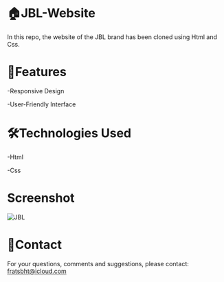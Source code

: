 # 🏠JBL-Website

In this repo, the website of the JBL brand has been cloned using Html and Css.

# 🚀Features

-Responsive Design

-User-Friendly Interface

# 🛠️Technologies Used

-Html

-Css

# Screenshot

![JBL](https://github.com/user-attachments/assets/b4392f63-b1e0-484e-9c3b-cb626ceb63df)

# 📨Contact

For your questions, comments and suggestions, please contact: fratsbht@icloud.com

